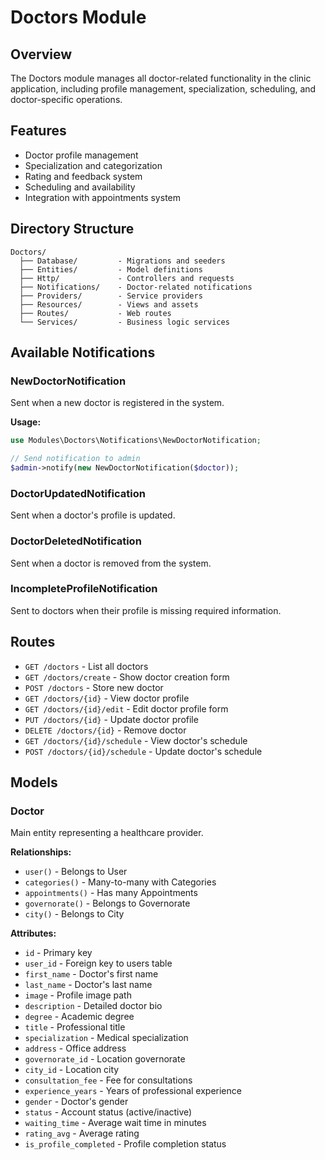 # Doctors Module

## Overview
The Doctors module manages all doctor-related functionality in the clinic application, including profile management, specialization, scheduling, and doctor-specific operations.

## Features
- Doctor profile management
- Specialization and categorization
- Rating and feedback system
- Scheduling and availability
- Integration with appointments system

## Directory Structure
```
Doctors/
  ├── Database/         - Migrations and seeders
  ├── Entities/         - Model definitions
  ├── Http/             - Controllers and requests
  ├── Notifications/    - Doctor-related notifications
  ├── Providers/        - Service providers
  ├── Resources/        - Views and assets
  ├── Routes/           - Web routes
  └── Services/         - Business logic services
```

## Available Notifications

### NewDoctorNotification
Sent when a new doctor is registered in the system.

**Usage:**
```php
use Modules\Doctors\Notifications\NewDoctorNotification;

// Send notification to admin
$admin->notify(new NewDoctorNotification($doctor));
```

### DoctorUpdatedNotification
Sent when a doctor's profile is updated.

### DoctorDeletedNotification
Sent when a doctor is removed from the system.

### IncompleteProfileNotification
Sent to doctors when their profile is missing required information.

## Routes
- `GET /doctors` - List all doctors
- `GET /doctors/create` - Show doctor creation form
- `POST /doctors` - Store new doctor
- `GET /doctors/{id}` - View doctor profile
- `GET /doctors/{id}/edit` - Edit doctor profile form
- `PUT /doctors/{id}` - Update doctor profile
- `DELETE /doctors/{id}` - Remove doctor
- `GET /doctors/{id}/schedule` - View doctor's schedule
- `POST /doctors/{id}/schedule` - Update doctor's schedule

## Models
### Doctor
Main entity representing a healthcare provider.

**Relationships:**
- `user()` - Belongs to User
- `categories()` - Many-to-many with Categories
- `appointments()` - Has many Appointments
- `governorate()` - Belongs to Governorate
- `city()` - Belongs to City

**Attributes:**
- `id` - Primary key
- `user_id` - Foreign key to users table
- `first_name` - Doctor's first name
- `last_name` - Doctor's last name
- `image` - Profile image path
- `description` - Detailed doctor bio
- `degree` - Academic degree
- `title` - Professional title
- `specialization` - Medical specialization
- `address` - Office address
- `governorate_id` - Location governorate
- `city_id` - Location city
- `consultation_fee` - Fee for consultations
- `experience_years` - Years of professional experience
- `gender` - Doctor's gender
- `status` - Account status (active/inactive)
- `waiting_time` - Average wait time in minutes
- `rating_avg` - Average rating
- `is_profile_completed` - Profile completion status
